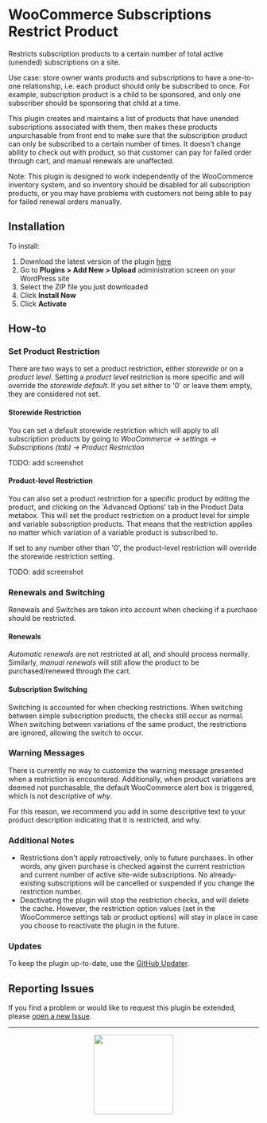 # WooCommerce Subscriptions Restrict Product

Restricts subscription products to a certain number of total active (unended) subscriptions on a site.

Use case: store owner wants products and subscriptions to have a one-to-one relationship, i.e. each product should only be subscribed to once. For example, subscription product is a child to be sponsored, and only one subscriber should be sponsoring that child at a time.

This plugin creates and maintains a list of products that have unended subscriptions associated with them, then makes these products unpurchasable from front end to make sure that the subscription product can only be subscribed to a certain number of times. It doesn't change ability to check out with product, so that customer can pay for failed order through cart, and manual renewals are unaffected.

Note: This plugin is designed to work independently of the WooCommerce inventory system, and so inventory should be disabled for all subscription products, or you may have problems with customers not being able to pay for failed renewal orders manually.

## Installation

To install:

1. Download the latest version of the plugin [here](https://github.com/Prospress/woocommerce-subscriptions-restrict-product/archive/master.zip)
1. Go to **Plugins > Add New > Upload** administration screen on your WordPress site
1. Select the ZIP file you just downloaded
1. Click **Install Now**
1. Click **Activate**

## How-to

### Set Product Restriction

There are two ways to set a product restriction, either _storewide_ or on a _product level_. Setting a _product level_ restriction is more specific and will override the _storewide default_. If you set either to '0' or leave them empty, they are considered not set.

#### Storewide Restriction

You can set a default storewide restriction which will apply to all subscription products by going to *WooCommerce -> settings -> Subscriptions (tab) -> Product Restriction*

TODO: add screenshot

#### Product-level Restriction

You can also set a product restriction for a specific product by editing the product, and clicking on the 'Advanced Options' tab in the Product Data metabox. This will set the product restriction on a product level for simple and variable subscription products. That means that the restriction applies no matter which variation of a variable product is subscribed to.

If set to any number other than '0', the product-level restriction will override the storewide restriction setting.

TODO: add screenshot

### Renewals and Switching

Renewals and Switches are taken into account when checking if a purchase should be restricted.

#### Renewals
_Automatic renewals_ are not restricted at all, and should process normally. Similarly, _manual renewals_ will still allow the product to be purchased/renewed through the cart.

#### Subscription Switching
Switching is accounted for when checking restrictions. When switching between simple subscription products, the checks still occur as normal. When switching between variations of the same product, the restrictions are ignored, allowing the switch to occur.

### Warning Messages

There is currently no way to customize the warning message presented when a restriction is encountered. Additionally, when product variations are deemed not purchasable, the default WooCommerce alert box is triggered, which is not descriptive of _why_.

For this reason, we recommend you add in some descriptive text to your product description indicating that it is restricted, and why.

### Additional Notes

- Restrictions don't apply retroactively, only to future purchases. In other words, any given purchase is checked against the current restriction and current number of active site-wide subscriptions. No already-existing subscriptions will be cancelled or suspended if you change the restriction number.
- Deactivating the plugin will stop the restriction checks, and will delete the cache. However, the restriction option values (set in the WooCommerce settings tab or product options) will stay in place in case you choose to reactivate the plugin in the future.

### Updates

To keep the plugin up-to-date, use the [GitHub Updater](https://github.com/afragen/github-updater).

## Reporting Issues

If you find a problem or would like to request this plugin be extended, please [open a new Issue](https://github.com/Prospress/woocommerce-subscriptions-restrict-product/issues/new).

---

<p align="center">
	<a href="https://prospress.com/">
		<img src="https://cloud.githubusercontent.com/assets/235523/11986380/bb6a0958-a983-11e5-8e9b-b9781d37c64a.png" width="160">
	</a>
</p>
